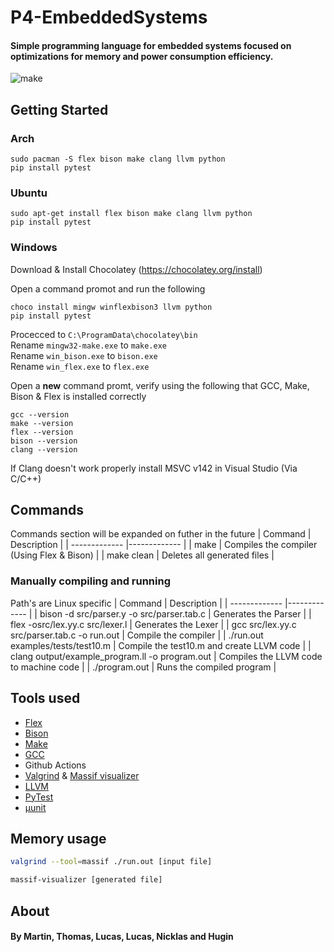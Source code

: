 # P4-EmbeddedSystems
#### Simple programming language for embedded systems focused on optimizations for memory and power consumption efficiency.
![make](https://github.com/MartinCornelius/P4-EmbeddedSystems/actions/workflows/makefile.yml/badge.svg)

## Getting Started

### Arch
```
sudo pacman -S flex bison make clang llvm python
pip install pytest
```
### Ubuntu
```
sudo apt-get install flex bison make clang llvm python
pip install pytest
```
### Windows
Download & Install Chocolatey (https://chocolatey.org/install)

Open a command promot and run the following
```
choco install mingw winflexbison3 llvm python
pip install pytest
```
Procecced to ``C:\ProgramData\chocolatey\bin`` \
Rename ``mingw32-make.exe`` to ``make.exe`` \
Rename ``win_bison.exe`` to ``bison.exe`` \
Rename ``win_flex.exe`` to ``flex.exe``

Open a **new** command promt, verify using the following that GCC, Make, Bison & Flex is installed correctly
```
gcc --version
make --version
flex --version
bison --version
clang --version
```

If Clang doesn't work properly install MSVC v142 in Visual Studio (Via C/C++)

## Commands
Commands section will be expanded on futher in the future
| Command       | Description  |
| ------------- |------------- |
| make          | Compiles the compiler (Using Flex & Bison) |
| make clean    | Deletes all generated files                |


### Manually compiling and running
Path's are Linux specific
| Command       | Description  |
| ------------- |------------- |
| bison -d src/parser.y -o src/parser.tab.c      | Generates the Parser                         |
| flex -osrc/lex.yy.c src/lexer.l                | Generates the Lexer                          |
| gcc src/lex.yy.c src/parser.tab.c -o run.out   | Compile the compiler                         |
| ./run.out examples/tests/test10.m              | Compile the test10.m and create LLVM code    |
| clang output/example_program.ll -o program.out | Compiles the LLVM code to machine code       |
| ./program.out                                  | Runs the compiled program                    |

## Tools used
* [Flex](https://github.com/westes/flex)
* [Bison](https://github.com/akimd/bison)
* [Make](https://github.com/mirror/make)
* [GCC](https://gcc.gnu.org/)
* Github Actions
* [Valgrind](https://gcc.gnu.org/) & [Massif visualizer](https://github.com/KDE/massif-visualizer)
* [LLVM](https://llvm.org/)
* [PyTest](https://github.com/pytest-dev/pytest)
* [µunit](https://github.com/nemequ/munit)

## Memory usage
```bash
valgrind --tool=massif ./run.out [input file]
```
```bash
massif-visualizer [generated file]
```

## About
#### By Martin, Thomas, Lucas, Lucas, Nicklas and Hugin
